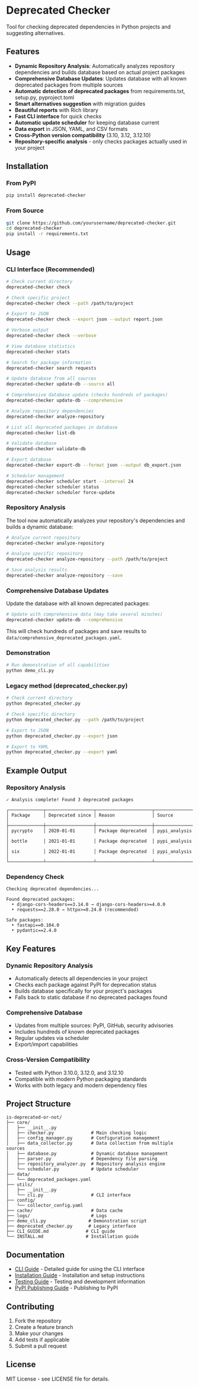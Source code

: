 # Deprecated Checker

Tool for checking deprecated dependencies in Python projects and suggesting alternatives.

## Features

- **Dynamic Repository Analysis**: Automatically analyzes repository dependencies and builds database based on actual project packages
- **Comprehensive Database Updates**: Updates database with all known deprecated packages from multiple sources
- **Automatic detection of deprecated packages** from requirements.txt, setup.py, pyproject.toml
- **Smart alternatives suggestion** with migration guides
- **Beautiful reports** with Rich library
- **Fast CLI interface** for quick checks
- **Automatic update scheduler** for keeping database current
- **Data export** in JSON, YAML, and CSV formats
- **Cross-Python version compatibility** (3.10, 3.12, 3.12.10)
- **Repository-specific analysis** - only checks packages actually used in your project

## Installation

### From PyPI
```bash
pip install deprecated-checker
```

### From Source
```bash
git clone https://github.com/yourusername/deprecated-checker.git
cd deprecated-checker
pip install -r requirements.txt
```

## Usage

### CLI Interface (Recommended)

```bash
# Check current directory
deprecated-checker check

# Check specific project
deprecated-checker check --path /path/to/project

# Export to JSON
deprecated-checker check --export json --output report.json

# Verbose output
deprecated-checker check --verbose

# View database statistics
deprecated-checker stats

# Search for package information
deprecated-checker search requests

# Update database from all sources
deprecated-checker update-db --source all

# Comprehensive database update (checks hundreds of packages)
deprecated-checker update-db --comprehensive

# Analyze repository dependencies
deprecated-checker analyze-repository

# List all deprecated packages in database
deprecated-checker list-db

# Validate database
deprecated-checker validate-db

# Export database
deprecated-checker export-db --format json --output db_export.json

# Scheduler management
deprecated-checker scheduler start --interval 24
deprecated-checker scheduler status
deprecated-checker scheduler force-update
```

### Repository Analysis

The tool now automatically analyzes your repository's dependencies and builds a dynamic database:

```bash
# Analyze current repository
deprecated-checker analyze-repository

# Analyze specific repository
deprecated-checker analyze-repository --path /path/to/project

# Save analysis results
deprecated-checker analyze-repository --save
```

### Comprehensive Database Updates

Update the database with all known deprecated packages:

```bash
# Update with comprehensive data (may take several minutes)
deprecated-checker update-db --comprehensive
```

This will check hundreds of packages and save results to `data/comprehensive_deprecated_packages.yaml`.

### Demonstration

```bash
# Run demonstration of all capabilities
python demo_cli.py
```

### Legacy method (deprecated_checker.py)

```bash
# Check current directory
python deprecated_checker.py

# Check specific directory
python deprecated_checker.py --path /path/to/project

# Export to JSON
python deprecated_checker.py --export json

# Export to YAML
python deprecated_checker.py --export yaml
```

## Example Output

### Repository Analysis
```
✓ Analysis complete! Found 3 deprecated packages

┌─────────────┬──────────────────┬─────────────────────┬─────────────────┐
│ Package     │ Deprecated since │ Reason              │ Source          │
├─────────────┼──────────────────┼─────────────────────┼─────────────────┤
│ pycrypto    │ 2020-01-01       │ Package deprecated  │ pypi_analysis   │
│ bottle      │ 2021-01-01       │ Package deprecated  │ pypi_analysis   │
│ six         │ 2022-01-01       │ Package deprecated  │ pypi_analysis   │
└─────────────┴──────────────────┴─────────────────────┴─────────────────┘
```

### Dependency Check
```
Checking deprecated dependencies...

Found deprecated packages:
  • django-cors-headers==3.14.0 → django-cors-headers>=4.0.0
  • requests==2.28.0 → httpx>=0.24.0 (recommended)

Safe packages:
  • fastapi==0.104.0
  • pydantic==2.4.0
```

## Key Features

### Dynamic Repository Analysis
- Automatically detects all dependencies in your project
- Checks each package against PyPI for deprecation status
- Builds database specifically for your project's packages
- Falls back to static database if no deprecated packages found

### Comprehensive Database
- Updates from multiple sources: PyPI, GitHub, security advisories
- Includes hundreds of known deprecated packages
- Regular updates via scheduler
- Export/import capabilities

### Cross-Version Compatibility
- Tested with Python 3.10.0, 3.12.0, and 3.12.10
- Compatible with modern Python packaging standards
- Works with both legacy and modern dependency files

## Project Structure

```
is-deprecated-or-not/
├── core/
│   ├── __init__.py
│   ├── checker.py              # Main checking logic
│   ├── config_manager.py       # Configuration management
│   ├── data_collector.py       # Data collection from multiple sources
│   ├── database.py             # Dynamic database management
│   ├── parser.py               # Dependency file parsing
│   ├── repository_analyzer.py  # Repository analysis engine
│   └── scheduler.py            # Update scheduler
├── data/
│   └── deprecated_packages.yaml
├── utils/
│   ├── __init__.py
│   └── cli.py                  # CLI interface
├── config/
│   └── collector_config.yaml
├── cache/                      # Data cache
├── logs/                       # Logs
├── demo_cli.py                # Demonstration script
├── deprecated_checker.py      # Legacy interface
├── CLI_GUIDE.md              # CLI guide
└── INSTALL.md                # Installation guide
```

## Documentation

- [CLI Guide](CLI_GUIDE.md) - Detailed guide for using the CLI interface
- [Installation Guide](INSTALL.md) - Installation and setup instructions
- [Testing Guide](TESTING_GUIDE.md) - Testing and development information
- [PyPI Publishing Guide](PYPI_PUBLISHING_GUIDE.md) - Publishing to PyPI

## Contributing

1. Fork the repository
2. Create a feature branch
3. Make your changes
4. Add tests if applicable
5. Submit a pull request

## License

MIT License - see LICENSE file for details. 